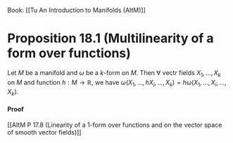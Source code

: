 Book: [[Tu An Introduction to Manifolds (AItM)]]
# Proposition 18.1 (Multilinearity of a form over functions)
Let $M$ be a manifold and $\omega$ be a $k$-form on $M$.
Then $\forall$ vectr fields $X_{1},\dots,X_{k}$ on $M$ and function $h:M\to \mathbb{R}$, we have $\omega(X_{1},\dots,hX_{i},\dots,X_{k})=h \omega(X_{1},\dots,X_{i},\dots,X_{k})$.
#### Proof
[[AItM P 17.8 (Linearity of a 1-form over functions and on the vector space of smooth vector fields)]]